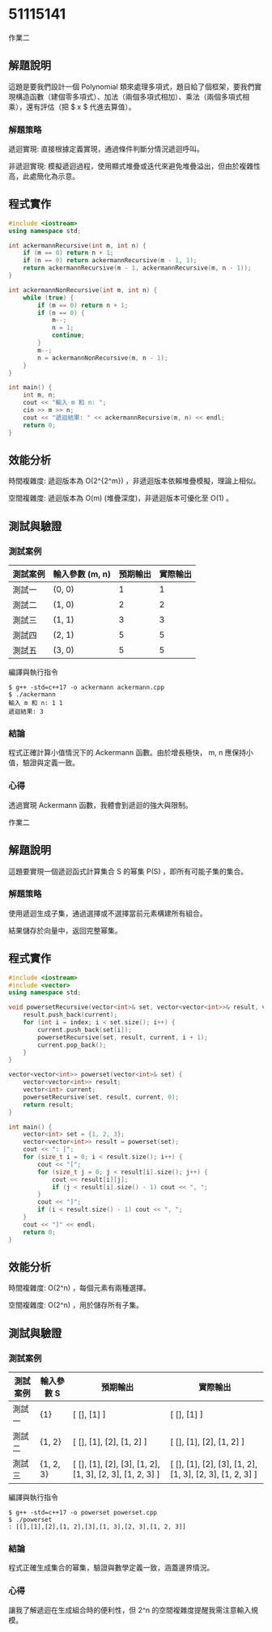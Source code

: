 # 51115141

作業二

## 解題說明

這題是要我們設計一個 Polynomial 類來處理多項式，題目給了個框架，要我們實現構造函數（建個零多項式）、加法（兩個多項式相加）、乘法（兩個多項式相乘），還有評估（把 $   x   $ 代進去算值）。

### 解題策略

遞迴實現: 直接根據定義實現，通過條件判斷分情況遞迴呼叫。

非遞迴實現: 模擬遞迴過程，使用顯式堆疊或迭代來避免堆疊溢出，但由於複雜性高，此處簡化為示意。

## 程式實作

```cpp
#include <iostream>
using namespace std;

int ackermannRecursive(int m, int n) {
    if (m == 0) return n + 1;
    if (n == 0) return ackermannRecursive(m - 1, 1);
    return ackermannRecursive(m - 1, ackermannRecursive(m, n - 1));
}

int ackermannNonRecursive(int m, int n) {
    while (true) {
        if (m == 0) return n + 1;
        if (n == 0) {
            m--;
            n = 1;
            continue;
        }
        m--;
        n = ackermannNonRecursive(m, n - 1);
    }
}

int main() {
    int m, n;
    cout << "輸入 m 和 n: ";
    cin >> m >> n;
    cout << "遞迴結果: " << ackermannRecursive(m, n) << endl;
    return 0;
}
```

## 效能分析

時間複雜度: 遞迴版本為  O(2^{2^m}) ，非遞迴版本依賴堆疊模擬，理論上相似。

空間複雜度: 遞迴版本為  O(m)  (堆疊深度)，非遞迴版本可優化至  O(1) 。

## 測試與驗證

### 測試案例

| 測試案例 | 輸入參數  (m, n) | 預期輸出 | 實際輸出 |
|----------|--------------|----------|----------|
| 測試一   | (0, 0)      | 1        | 1        |
| 測試二   | (1, 0)      | 2        | 2        |
| 測試三   | (1, 1)      | 3        | 3        |
| 測試四   | (2, 1)      | 5       | 5       |
| 測試五   | (3, 0)     | 5 | 5 |

編譯與執行指令

```shell
$ g++ -std=c++17 -o ackermann ackermann.cpp
$ ./ackermann
輸入 m 和 n: 1 1
遞迴結果: 3
```

### 結論

程式正確計算小值情況下的 Ackermann 函數。由於增長極快， m, n  應保持小值，驗證與定義一致。

### 心得

透過實現 Ackermann 函數，我體會到遞迴的強大與限制。

作業二

## 解題說明

這題要實現一個遞迴函式計算集合  S  的幂集  P(S) ，即所有可能子集的集合。

### 解題策略

使用遞迴生成子集，通過選擇或不選擇當前元素構建所有組合。

結果儲存於向量中，返回完整幂集。

## 程式實作

```cpp
#include <iostream>
#include <vector>
using namespace std;

void powersetRecursive(vector<int>& set, vector<vector<int>>& result, vector<int>& current, int index) {
    result.push_back(current);
    for (int i = index; i < set.size(); i++) {
        current.push_back(set[i]);
        powersetRecursive(set, result, current, i + 1);
        current.pop_back();
    }
}

vector<vector<int>> powerset(vector<int>& set) {
    vector<vector<int>> result;
    vector<int> current;
    powersetRecursive(set, result, current, 0);
    return result;
}

int main() {
    vector<int> set = {1, 2, 3};
    vector<vector<int>> result = powerset(set);
    cout << ": [";
    for (size_t i = 0; i < result.size(); i++) {
        cout << "[";
        for (size_t j = 0; j < result[i].size(); j++) {
            cout << result[i][j];
            if (j < result[i].size() - 1) cout << ", ";
        }
        cout << "]";
        if (i < result.size() - 1) cout << ", ";
    }
    cout << "]" << endl;
    return 0;
}
```

## 效能分析

時間複雜度:  O(2^n) ，每個元素有兩種選擇。

空間複雜度:  O(2^n) ，用於儲存所有子集。

## 測試與驗證

### 測試案例

| 測試案例 | 輸入參數  S  | 預期輸出 | 實際輸出 |
|----------|--------------|----------|----------|
| 測試一   | {1\}     |  [ [], [1] ]       |  [ [], [1] ]       |
| 測試二   | {1, 2\}     |  [ [], [1], [2], [1, 2] ]    | [ [], [1], [2], [1, 2] ]        |
| 測試三   | {1, 2, 3\}     |  [ [], [1], [2], [3], [1, 2], [1, 3], [2, 3], [1, 2, 3] ]       |  [ [], [1], [2], [3], [1, 2], [1, 3], [2, 3], [1, 2, 3] ]      |

編譯與執行指令

```shell
$ g++ -std=c++17 -o powerset powerset.cpp
$ ./powerset
: [[],[1],[2],[1, 2],[3],[1, 3],[2, 3],[1, 2, 3]]
```

### 結論

程式正確生成集合的幂集，驗證與數學定義一致，涵蓋邊界情況。

### 心得

讓我了解遞迴在生成組合時的便利性，但  2^n  的空間複雜度提醒我需注意輸入規模。
